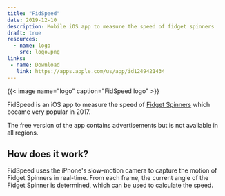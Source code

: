 ```yaml
---
title: "FidSpeed"
date: 2019-12-10
description: Mobile iOS app to measure the speed of fidget spinners
draft: true
resources:
  - name: logo
    src: logo.png
links:
 - name: Download
   link: https://apps.apple.com/us/app/id1249421434
---
```


{{< image name="logo" caption="FidSpeed logo" >}}

FidSpeed is an iOS app to measure the speed of [Fidget Spinners](https://en.wikipedia.org/wiki/Fidget_spinner) which became very popular in 2017.

The free version of the app contains advertisements but is not available in all regions.

## How does it work?

FidSpeed uses the iPhone's slow-motion camera to capture the motion of Fidget Spinners in real-time. From each frame, the current angle of the Fidget Spinner is determined, which can be used to calculate the speed.
